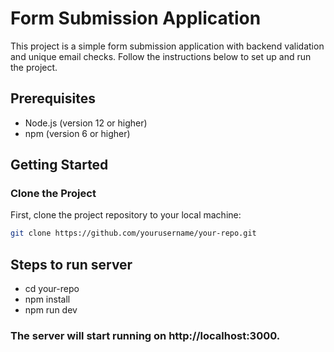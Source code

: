 # Form Submission Application

This project is a simple form submission application with backend validation and unique email checks. Follow the instructions below to set up and run the project.

## Prerequisites

- Node.js (version 12 or higher)
- npm (version 6 or higher)

## Getting Started

### Clone the Project

First, clone the project repository to your local machine:

```bash
git clone https://github.com/yourusername/your-repo.git
```

## Steps to run server
- cd your-repo
- npm install
- npm run dev

### The server will start running on http://localhost:3000.
